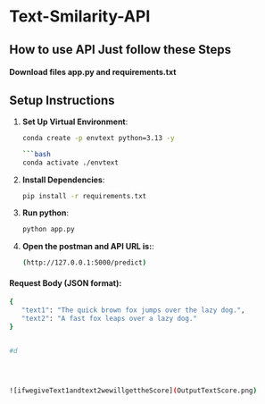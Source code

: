 # Text-Smilarity-API
## How to use API Just follow these Steps
 #### Download files app.py and requirements.txt
## Setup Instructions
1. **Set Up Virtual Environment**:
   ```bash
   conda create -p envtext python=3.13 -y

   ```bash
   conda activate ./envtext

2. **Install Dependencies**:
   ```bash
   pip install -r requirements.txt


3. **Run python**:
   ```bash
   python app.py


5. **Open the postman and API URL is:**:
   ```bash
   (http://127.0.0.1:5000/predict)

 #### Request Body (JSON format):
 ```bash
 {
    "text1": "The quick brown fox jumps over the lazy dog.",
    "text2": "A fast fox leaps over a lazy dog."
}


#d




![ifwegiveText1andtext2wewillgettheScore](OutputTextScore.png)

